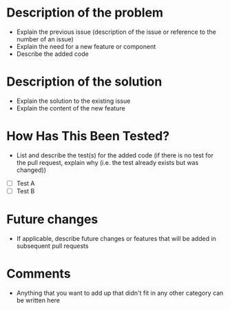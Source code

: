 # Description of the problem

- Explain the previous issue (description of the issue or reference to the number of an issue)
- Explain the need for a new feature or component
- Describe the added code
# Description of the solution

- Explain the solution to the existing issue
- Explain the content of the new feature

# How Has This Been Tested?

- List and describe the test(s) for the added code (if there is no test for the pull request, explain why (i.e. the test already exists but was changed))

- [ ] Test A
- [ ] Test B

# Future changes

- If applicable, describe future changes or features that will be added in subsequent pull requests

# Comments

- Anything that you want to add up that didn't fit in any other category can be written here
